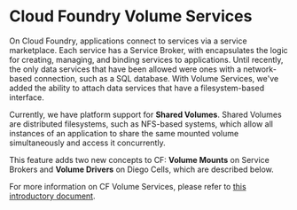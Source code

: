 # Cloud Foundry Volume Services

On Cloud Foundry, applications connect to services via a service marketplace. Each service has a Service Broker, with encapsulates the logic for creating, managing, and binding services to applications. Until recently, the only data services that have been allowed were ones with a network-based connection, such as a SQL database. With Volume Services, we've added the ability to attach data services that have a filesystem-based interface.

Currently, we have platform support for **Shared Volumes**. Shared Volumes are distributed filesystems, such as NFS-based systems, which allow all instances of an application to share the same mounted volume simultaneously and access it concurrently.

This feature adds two new concepts to CF: **Volume Mounts** on Service Brokers and **Volume Drivers** on Diego Cells, which are described below.

For more information on CF Volume Services, please refer to [this introductory document](https://docs.google.com/document/d/1YtPMY9EjxlgJPa4SVVwIinfid_fshCF48xRhzyoZhrQ/edit?usp=sharing).
